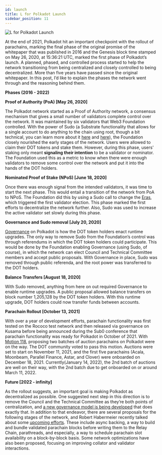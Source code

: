 ```yaml
---
id: launch
title: L for Polkadot Launch
sidebar_position: 11
---
```


![L for Polkadot Launch](assets/L.png)

At the end of 2021, Polkadot hit an important checkpoint with the rollout of parachains, marking the final phase of the original promise of the whitepaper that was published in 2016 and the Genesis block time stamped on May 26, 2020, at 15:36:21 UTC, marked the first phase of Polkadot’s launch. A planned, phased, and controlled process started to help the network transitioning from being centralized and closely controlled to being decentralized. More than five years have passed since the original whitepaper. In this post, I’d like to explain the phases the network went through and the reasoning behind them.

**Phases (2016 - 2022)**

**Proof of Authority (PoA) [May 26, 2020]**

The Polkadot network started as a Proof of Authority network, a consensus mechanism that gives a small number of validators complete control over the network. It was maintained by six validators that Web3 Foundation controlled. With the power of Sudo (a Substrate functionality that allows for a single account to do anything to the chain using root, though a bit technical, you can learn more about it [here](https://paritytech.github.io/substrate/master/pallet_sudo/index.html) and [here](https://www.shawntabrizi.com/substrate/the-sudo-story-in-substrate/)), the Foundation closely nourished the early stages of the network. Users were allowed to claim their DOT tokens and stake them. However, during this phase, users' staking only meant **signaling their intention** to be a validator or nominator. The Foundation used this as a metric to know when there were enough validators to remove some control over the network and put it into the hands of the DOT holders.

**Nominated Proof of Stake (NPoS) [June 18, 2020]**

Once there was enough signal from the intended validators, it was time to start the next phase. This would entail a transition of the network from PoA to NPoS. The Foundation did this by using a Sudo call to change the [Eras](https://support.polkadot.network/support/solutions/articles/65000168050-what-is-an-era-), which triggered the first validator election. This phase marked the first efforts to decentralize the network further. Also, Sudo was used to increase the active validator set slowly during this phase.

**Governance and Sudo removal [July 20, 2020]**

[Governance](https://wiki.polkadot.network/docs/learn-governance) on Polkadot is how the DOT token holders enact runtime upgrades. The only way to remove Sudo from the Foundation’s control was through referendums in which the DOT token holders could participate. This would be done by the Foundation enabling Governance (using Sudo, of course), in which the network can elect Council and Technical Committee members and accept public proposals. With Governance in place, Sudo was removed through public referenda, and the root power was transferred to the DOT holders.

**Balance Transfers [August 18, 2020]**

With Sudo removed, anything from here on out required Governance to enable runtime upgrades. A public proposal allowed balance transfers on block number 1,205,128 by the DOT token holders. With this runtime upgrade, DOT holders could now transfer funds between accounts.

**Parachain Rollout [October 13, 2021]**

With over a year of development efforts, parachain functionality was first tested on the Rococo test network and then released via governance on Kusama before being announced during the Sub0 conference that parachain functionality was ready for Polkadot in October of 2021. With [Motion 118](https://polkadot.polkassembly.io/motion/118), proposing two batches of auction parachains on Polkadot were on the way. The DOT community voted to pass this motion. Auctions were set to start on November 11, 2021, and the first five parachains (Acala, Moonbeam, Parallel Finance, Astar, and Clover) were onboarded on December 18, 2021. Currently(January 14, 2022), the 2nd batch of auctions are well on their way, with the 2nd batch due to get onboarded on or around March 11, 2022. 

**Future [2022 - infinity]**

As the rollout suggests, an important goal is making Polkadot as decentralized as possible. One suggested next step in this direction is to remove the Council and the Technical Committee as they’re both points of centralization, and [a new governance model is being developed](https://github.com/paritytech/substrate/pull/10195) that does exactly that. In addition to that endeavor, there are several proposals for the following stages of the network, and Robert Habermeier recently talked about some [upcoming efforts](https://www.youtube.com/watch?v=z5i7TVEyn-Y). These include async backing, a way to build and bundle validated parachain blocks before writing them to the Relay Chain, parathreads, and especially, a way to schedule parachain slot availability on a block-by-block basis. Some network optimizations have also been proposed, focusing on improving collator and validator interactions.
